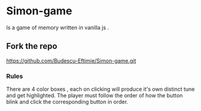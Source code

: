 # Simon-game

Is a game of memory written in vanilla js .

## Fork the repo

https://github.com/Budescu-Eftimie/Simon-game.git

### Rules

There are 4 color boxes , each on clicking will produce it's own distinct tune and get highlighted. The player must follow the order of how the button blink and click the corresponding button in order.

